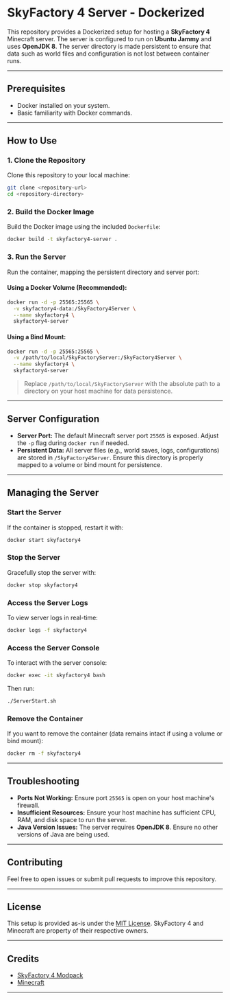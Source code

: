 # **SkyFactory 4 Server - Dockerized**

This repository provides a Dockerized setup for hosting a **SkyFactory 4** Minecraft server. The server is configured to run on **Ubuntu Jammy** and uses **OpenJDK 8**. The server directory is made persistent to ensure that data such as world files and configuration is not lost between container runs.

---

## **Prerequisites**

- Docker installed on your system.
- Basic familiarity with Docker commands.

---

## **How to Use**

### **1. Clone the Repository**
Clone this repository to your local machine:
```bash
git clone <repository-url>
cd <repository-directory>
```

### **2. Build the Docker Image**
Build the Docker image using the included `Dockerfile`:
```bash
docker build -t skyfactory4-server .
```

### **3. Run the Server**
Run the container, mapping the persistent directory and server port:

#### **Using a Docker Volume (Recommended):**
```bash
docker run -d -p 25565:25565 \
  -v skyfactory4-data:/SkyFactory4Server \
  --name skyfactory4 \
  skyfactory4-server
```

#### **Using a Bind Mount:**
```bash
docker run -d -p 25565:25565 \
  -v /path/to/local/SkyFactoryServer:/SkyFactory4Server \
  --name skyfactory4 \
  skyfactory4-server
```

> Replace `/path/to/local/SkyFactoryServer` with the absolute path to a directory on your host machine for data persistence.

---

## **Server Configuration**

- **Server Port:** The default Minecraft server port `25565` is exposed. Adjust the `-p` flag during `docker run` if needed.
- **Persistent Data:** All server files (e.g., world saves, logs, configurations) are stored in `/SkyFactory4Server`. Ensure this directory is properly mapped to a volume or bind mount for persistence.

---

## **Managing the Server**

### **Start the Server**
If the container is stopped, restart it with:
```bash
docker start skyfactory4
```

### **Stop the Server**
Gracefully stop the server with:
```bash
docker stop skyfactory4
```

### **Access the Server Logs**
To view server logs in real-time:
```bash
docker logs -f skyfactory4
```

### **Access the Server Console**
To interact with the server console:
```bash
docker exec -it skyfactory4 bash
```
Then run:
```bash
./ServerStart.sh
```

### **Remove the Container**
If you want to remove the container (data remains intact if using a volume or bind mount):
```bash
docker rm -f skyfactory4
```

---

## **Troubleshooting**

- **Ports Not Working:** Ensure port `25565` is open on your host machine's firewall.
- **Insufficient Resources:** Ensure your host machine has sufficient CPU, RAM, and disk space to run the server.
- **Java Version Issues:** The server requires **OpenJDK 8**. Ensure no other versions of Java are being used.

---

## **Contributing**

Feel free to open issues or submit pull requests to improve this repository.

---

## **License**

This setup is provided as-is under the [MIT License](LICENSE). SkyFactory 4 and Minecraft are property of their respective owners.

---

## **Credits**

- [SkyFactory 4 Modpack](https://www.curseforge.com/minecraft/modpacks/skyfactory-4)
- [Minecraft](https://www.minecraft.net/)

--- 